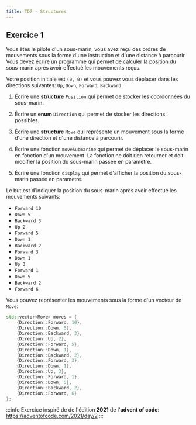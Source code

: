 ```yaml
---
title: TD7 - Structures
---
```


## Exercice 1

Vous êtes le pilote d'un sous-marin, vous avez reçu des ordres de mouvements sous la forme d'une instruction et d'une distance à parcourir. Vous devez écrire un programme qui permet de calculer la position du sous-marin après avoir effectué les mouvements reçus.

Votre position initiale est `(0, 0)` et vous pouvez vous déplacer dans les directions suivantes: `Up`, `Down`, `Forward`, `Backward`.

1. Écrire une **structure** `Position` qui permet de stocker les coordonnées du sous-marin.

2. Écrire un **enum** `Direction` qui permet de stocker les directions possibles.

3. Écrire une **structure** `Move` qui représente un mouvement sous la forme d'une direction et d'une distance à parcourir.

4. Écrire une fonction `moveSubmarine` qui permet de déplacer le sous-marin en fonction d'un mouvement. La fonction ne doit rien retourner et doit modifier la position du sous-marin passée en paramètre.

5. Écrire une fonction `display` qui permet d'afficher la position du sous-marin passée en paramètre.

Le but est d'indiquer la position du sous-marin après avoir effectué les mouvements suivants:

- `Forward 10`
- `Down 5`
- `Backward 3`
- `Up 2`
- `Forward 5`
- `Down 1`
- `Backward 2`
- `Forward 3`
- `Down 1`
- `Up 3`
- `Forward 1`
- `Down 5`
- `Backward 2`
- `Forward 6`

Vous pouvez représenter les mouvements sous la forme d'un vecteur de `Move`:

```cpp
std::vector<Move> moves = {
    {Direction::Forward, 10},
    {Direction::Down, 5},
    {Direction::Backward, 3},
    {Direction::Up, 2},
    {Direction::Forward, 5},
    {Direction::Down, 1},
    {Direction::Backward, 2},
    {Direction::Forward, 3},
    {Direction::Down, 1},
    {Direction::Up, 3},
    {Direction::Forward, 1},
    {Direction::Down, 5},
    {Direction::Backward, 2},
    {Direction::Forward, 6}
};
```

:::info
Exercice inspiré de de l'édition **2021** de l'**advent of code**: https://adventofcode.com/2021/day/2
:::